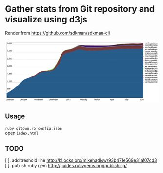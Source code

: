 # Gather stats from Git repository and visualize using d3js

Render from https://github.com/sdkman/sdkman-cli

![Demo](demo.png)

## Usage
  `ruby gitown.rb config.json`  
  open `index.html`  

## TODO
  [ ]. add treshold line http://bl.ocks.org/mikehadlow/93b471e569e31af07cd3
  [ ]. publish ruby gem http://guides.rubygems.org/publishing/

